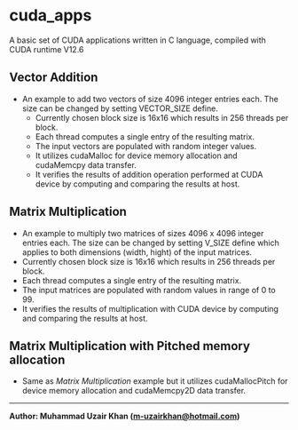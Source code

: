 # cuda_apps
A basic set of CUDA applications written in C language, compiled with CUDA runtime V12.6

## Vector Addition
- An example to add two vectors of size 4096 integer entries each. The size can be changed by setting VECTOR_SIZE define.
  - Currently chosen block size is 16x16 which results in 256 threads per block.
  - Each thread computes a single entry of the resulting matrix.
  - The input vectors are populated with random integer values.
  - It utilizes cudaMalloc for device memory allocation and cudaMemcpy data transfer.
  - It verifies the results of addition operation performed at CUDA device by computing and comparing the results at host.
    
## Matrix Multiplication
  - An example to multiply two matrices of sizes 4096 x 4096 integer entries each. The size can be changed by setting V_SIZE define which applies to both dimensions (width, hight) of the input matrices.
  - Currently chosen block size is 16x16 which results in 256 threads per block.
  - Each thread computes a single entry of the resulting matrix.
  - The input matrices are populated with random values in range of 0 to 99.
  - It verifies the results of multiplication with CUDA device by computing and comparing the results at host.

## Matrix Multiplication with Pitched memory allocation 
  - Same as *Matrix Multiplication* example but it utilizes cudaMallocPitch for device memory allocation and cudaMemcpy2D data transfer.

-----------------------------------------------------  
**Author: Muhammad Uzair Khan (m-uzairkhan@hotmail.com)**

